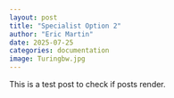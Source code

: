 ```yaml
---
layout: post
title: "Specialist Option 2"
author: "Eric Martin"
date: 2025-07-25
categories: documentation
image: Turingbw.jpg
---
```


This is a test post to check if posts render.
